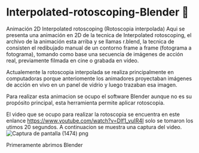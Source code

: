 # Interpolated-rotoscoping-Blender :disguised_face:
Animación 2D Interpolated rotoscoping (Rotoscopia interpolada)
Aqui se presenta una animación en 2D de la tecnica de Interpolated rotoscoping, el archivo de la animación esta arriba y se llamas r.blend, la tecnica de consisten el redibujado manual de un contorno frame a frame (fotograma a fotograma), tomando como base una secuencia de imágenes de acción real, previamente filmada en cine o grabada en vídeo. 

Actualemente la rotoscopia interpolada se realiza principalmente en computadoras porque anteriomente los animadores proyectaban imágenes de acción en vivo en un panel de vidrio y luego trazaban esa imagen. 

Para realizar esta animacion se ocupo el software Blender aunque no es su propósito principal, esta herramienta permite aplicar rotoscopia.


El video que se ocupo para realizar la rotoscopia se encuentra en este enlance https://www.youtube.com/watch?v=Dlf1_vuIR4I solo se tomaron los utimos 20 segundos.
A continuacion se muestra una captura del video.
![Captura de pantalla (1474) png](https://user-images.githubusercontent.com/71051834/144941890-a5092df3-6345-4bc1-84a2-07a384e1829b.jpg)

Primeramente abrimos Blender



